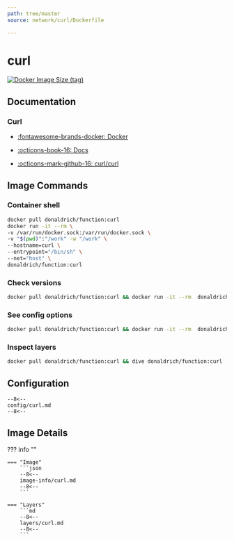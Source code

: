```yaml
---
path: tree/master
source: network/curl/Dockerfile

---
```


# curl

[![Docker Image Size (tag)](https://img.shields.io/docker/image-size/donaldrich/function/curl?color=blue&label=donaldrich/function:curl&logo=docker&style=flat-square)](https://hub.docker.com/r/donaldrich/function/curl)

## Documentation

### Curl

* [:fontawesome-brands-docker: Docker](https://hub.docker.com/r/curlimages/curl)

* [:octicons-book-16: Docs](https://curl.haxx.se)

* [:octicons-mark-github-16: curl/curl](https://github.com/curl/curl)

## Image Commands

### Container shell

```sh
docker pull donaldrich/function:curl
docker run -it --rm \
-v /var/run/docker.sock:/var/run/docker.sock \
-v "$(pwd)":"/work" -w "/work" \
--hostname=curl \
--entrypoint="/bin/sh" \
--net="host" \
donaldrich/function:curl
```

### Check versions

```sh
docker pull donaldrich/function:curl && docker run -it --rm  donaldrich/function:curl validate
```

### See config options

```sh
docker pull donaldrich/function:curl && docker run -it --rm  donaldrich/function:curl help
```

### Inspect layers

```sh
docker pull donaldrich/function:curl && dive donaldrich/function:curl
```

## Configuration

```
--8<--
config/curl.md
--8<--
```

## Image Details

??? info ""

    === "Image"
        ```json
        --8<--
        image-info/curl.md
        --8<--
        ```

    === "Layers"
        ```md
        --8<--
        layers/curl.md
        --8<--
        ```
